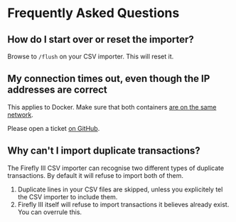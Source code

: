 # Frequently Asked Questions

## How do I start over or reset the importer?

Browse to `/flush` on your CSV importer. This will reset it.

## My connection times out, even though the IP addresses are correct

This applies to Docker. Make sure that both containers [are on the same network](https://old.reddit.com/r/FireflyIII/comments/fuur8o/csvimporter_connection_timeout/).

Please open a ticket [on GitHub](https://github.com/firefly-iii/firefly-iii/).

## Why can't I import duplicate transactions?

The Firefly III CSV importer can recognise two different types of duplicate transactions. By default it will refuse to import both of them.

1. Duplicate lines in your CSV files are skipped, unless you explicitely tel the CSV importer to include them.
2. Firefly III itself will refuse to import transactions it believes already exist. You can overrule this.
